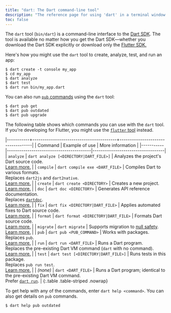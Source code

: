 ```yaml
---
title: "dart: The Dart command-line tool"
description: "The reference page for using 'dart' in a terminal window."
toc: false
---
```


The `dart` tool (`bin/dart`)
is a command-line interface to the [Dart SDK](/tools/sdk).
The tool is available no matter how you get the Dart SDK—whether 
you download the Dart SDK explicitly 
or download only the [Flutter SDK.]({{site.flutter}})

Here's how you might use the `dart` tool
to create, analyze, test, and run an app:

```terminal
$ dart create -t console my_app
$ cd my_app
$ dart analyze
$ dart test
$ dart run bin/my_app.dart
```

You can also run [`pub` commands][pub] using the `dart` tool:

```terminal
$ dart pub get
$ dart pub outdated
$ dart pub upgrade
```

The following table shows which commands you can use with the `dart` tool.
If you're developing for Flutter,
you might use the [`flutter` tool][] instead.

[`flutter` tool]: {{site.flutter-docs}}/reference/flutter-cli

|-----------+-----------------------------------------+-----------------------------------|
| Command   | Example of use                          | More information                  |
|-----------|-----------------------------------------|-----------------------------------|
| `analyze` | `dart analyze [<DIRECTORY|DART_FILE>]`  | Analyzes the project's Dart source code.<br>[Learn more.][analyze] |
| `compile` | `dart compile exe <DART_FILE>`          | Compiles Dart to various formats.<br>Replaces `dart2js` and `dart2native`.<br>[Learn more.][compile] | 
| `create`  | `dart create <DIRECTORY>`               | Creates a new project.<br>[Learn more.][create] | 
| `doc`     | `dart doc <DIRECTORY>`                  | Generates API reference documentation.<br>Replaces [`dartdoc`][].<br>[Learn more.][doc] |
| `fix`     | `dart fix <DIRECTORY|DART_FILE>`        | Applies automated fixes to Dart source code.<br>[Learn more.][fix] | 
| `format`  | `dart format <DIRECTORY|DART_FILE>`     | Formats Dart source code.<br>[Learn more.][format] |
| `migrate` | `dart migrate`                          | Supports migration to [null safety][].<br>[Learn more.][migrate] |
| `pub`     | `dart pub <PUB_COMMAND>`                | Works with packages.<br>Replaces `pub`.<br>[Learn more.][pub] | 
| `run`     | `dart run <DART_FILE>`                  | Runs a Dart program. <br>Replaces the pre-existing Dart VM command (`dart` with no command).<br>[Learn more.][run] | 
| `test`    | `dart test [<DIRECTORY|DART_FILE>]`     | Runs tests in this package.<br>Replaces `pub run test`.<br>[Learn more.][test] |
| _(none)_  | `dart <DART_FILE>`                      | Runs a Dart program; identical to the pre-existing Dart VM command.<br>Prefer [`dart run`][run]. |
{:.table .table-striped .nowrap}

[analyze]: /tools/dart-analyze
[compile]: /tools/dart-compile
[create]: /tools/dart-create
[doc]: /tools/dart-doc
[fix]: /tools/dart-fix
[format]: /tools/dart-format
[pub]: /tools/pub/cmd
[run]: /tools/dart-run
[test]: /tools/dart-test
[migrate]: /null-safety/migration-guide#migration-tool

To get help with any of the commands, enter `dart help <command>`.
You can also get details on `pub` commands.

```terminal
$ dart help pub outdated
```

[`dartdoc`]: {{site.pub-pkg}}/dartdoc
[null safety]: /null-safety
